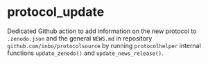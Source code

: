 # protocol_update

Dedicated Github action to add information on the new protocol to `.zenodo.json` and the general `NEWS.md` in repository `github.com/inbo/protocolsource` by running `protocolhelper` internal functions `update_zenodo()` and `update_news_release()`.
